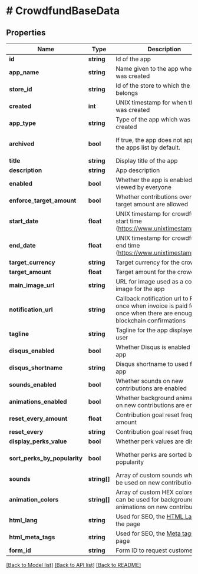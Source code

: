 # # CrowdfundBaseData

## Properties

Name | Type | Description | Notes
------------ | ------------- | ------------- | -------------
**id** | **string** | Id of the app | [optional]
**app_name** | **string** | Name given to the app when it was created | [optional]
**store_id** | **string** | Id of the store to which the app belongs | [optional]
**created** | **int** | UNIX timestamp for when the app was created | [optional]
**app_type** | **string** | Type of the app which was created | [optional]
**archived** | **bool** | If true, the app does not appear in the apps list by default. | [optional] [default to false]
**title** | **string** | Display title of the app | [optional]
**description** | **string** | App description | [optional]
**enabled** | **bool** | Whether the app is enabled to be viewed by everyone | [optional]
**enforce_target_amount** | **bool** | Whether contributions over the set target amount are allowed | [optional]
**start_date** | **float** | UNIX timestamp for crowdfund start time (https://www.unixtimestamp.com/) | [optional]
**end_date** | **float** | UNIX timestamp for crowdfund end time (https://www.unixtimestamp.com/) | [optional]
**target_currency** | **string** | Target currency for the crowdfund | [optional]
**target_amount** | **float** | Target amount for the crowdfund | [optional]
**main_image_url** | **string** | URL for image used as a cover image for the app | [optional]
**notification_url** | **string** | Callback notification url to POST to once when invoice is paid for and once when there are enough blockchain confirmations | [optional]
**tagline** | **string** | Tagline for the app displayed to user | [optional]
**disqus_enabled** | **bool** | Whether Disqus is enabled for the app | [optional]
**disqus_shortname** | **string** | Disqus shortname to used for the app | [optional]
**sounds_enabled** | **bool** | Whether sounds on new contributions are enabled | [optional]
**animations_enabled** | **bool** | Whether background animations on new contributions are enabled | [optional]
**reset_every_amount** | **float** | Contribution goal reset frequency amount | [optional]
**reset_every** | **string** | Contribution goal reset frequency | [optional]
**display_perks_value** | **bool** | Whether perk values are displayed | [optional]
**sort_perks_by_popularity** | **bool** | Whether perks are sorted by popularity | [optional] [default to true]
**sounds** | **string[]** | Array of custom sounds which can be used on new contributions | [optional]
**animation_colors** | **string[]** | Array of custom HEX colors which can be used for background animations on new contributions | [optional]
**html_lang** | **string** | Used for SEO, the [HTML Lang](https://developer.mozilla.org/en-US/docs/Web/HTML/Global_attributes/lang) of the page | [optional]
**html_meta_tags** | **string** | Used for SEO, the [Meta tags](https://developer.mozilla.org/en-US/docs/Web/HTML/Element/meta) of the page | [optional]
**form_id** | **string** | Form ID to request customer data | [optional]

[[Back to Model list]](../../README.md#models) [[Back to API list]](../../README.md#endpoints) [[Back to README]](../../README.md)
